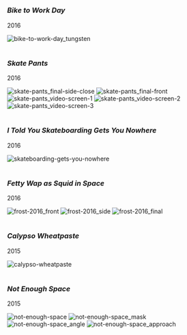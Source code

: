 #
### *Bike to Work Day*
2016

![bike-to-work-day_tungsten](https://github.com/mog96/portfolio/blob/master/Photos/bike-to-work-day_tungsten.JPG)

#
### *Skate Pants*
2016

![skate-pants_final-side-close](https://github.com/mog96/portfolio/blob/master/Photos/skate-pants_final-side-close.jpg)
![skate-pants_final-front](https://github.com/mog96/portfolio/blob/master/Photos/skate-pants_final-front.jpg)
![skate-pants_video-screen-1](https://github.com/mog96/portfolio/blob/master/Photos/skate-pants_video-screen-1.jpg)
![skate-pants_video-screen-2](https://github.com/mog96/portfolio/blob/master/Photos/skate-pants_video-screen-2.jpg)
![skate-pants_video-screen-3](https://github.com/mog96/portfolio/blob/master/Photos/skate-pants_video-screen-3.jpg)

#
### *I Told You Skateboarding Gets You Nowhere*
2016

![skateboarding-gets-you-nowhere](https://github.com/mog96/portfolio/blob/master/Photos/skateboarding-gets-you-nowhere.JPG)

#
### *Fetty Wap as Squid in Space*
2016

![frost-2016_front](https://github.com/mog96/portfolio/blob/master/Photos/frost-2016_front.jpg)
![frost-2016_side](https://github.com/mog96/portfolio/blob/master/Photos/frost-2016_side.jpg)
![frost-2016_final](https://github.com/mog96/portfolio/blob/master/Photos/frost-2016_final.jpg)

#
### *Calypso Wheatpaste*
2015

![calypso-wheatpaste](https://github.com/mog96/portfolio/blob/master/Photos/calypso-wheatpaste.jpg)

#
### *Not Enough Space*
2015

![not-enough-space](https://github.com/mog96/portfolio/blob/master/Photos/not-enough-space.JPG)
![not-enough-space_mask](https://github.com/mog96/portfolio/blob/master/Photos/not-enough-space_mask.JPG)
![not-enough-space_angle](https://github.com/mog96/portfolio/blob/master/Photos/not-enough-space_angle.JPG)
![not-enough-space_approach](https://github.com/mog96/portfolio/blob/master/Photos/not-enough-space_approach.JPG)